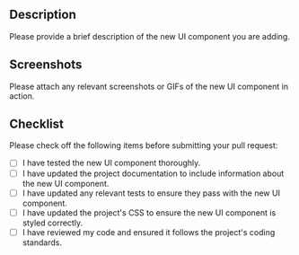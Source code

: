 ## Description

Please provide a brief description of the new UI component you are adding.

## Screenshots

Please attach any relevant screenshots or GIFs of the new UI component in action.

## Checklist

Please check off the following items before submitting your pull request:

- [ ] I have tested the new UI component thoroughly.
- [ ] I have updated the project documentation to include information about the new UI component.
- [ ] I have updated any relevant tests to ensure they pass with the new UI component.
- [ ] I have updated the project's CSS to ensure the new UI component is styled correctly.
- [ ] I have reviewed my code and ensured it follows the project's coding standards.
